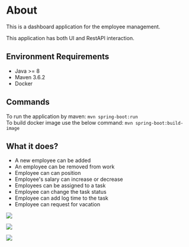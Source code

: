 # About 
This is a dashboard application for the employee management.

This application has both UI and RestAPI interaction.

## Environment Requirements
- Java >= 8
- Maven 3.6.2
- Docker

## Commands
To run the application by maven:
```mvn spring-boot:run``` <br>
To build docker image use the below command: 
```mvn spring-boot:build-image```

## What it does?
- A new employee can be added
- An employee can be removed from work
- Employee can can position
- Employee's salary can increase or decrease
- Employees can be assigned to a task
- Employee can change the task status
- Employee can add log time to the task
- Employee can request for vacation

![](https://github.com/AzarguNazari/employee-dashboard/blob/master/documentation/images/mainpage.png?raw=true)

![](https://github.com/AzarguNazari/employee-dashboard/blob/master/documentation/images/taskpage.png?raw=true)

![](https://github.com/AzarguNazari/employee-dashboard/blob/master/documentation/images/attendence.png?raw=true)

